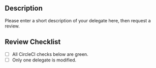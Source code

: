 ## Description
Please enter a short description of your delegate here, then request a review.

## Review Checklist
- [ ] All CircleCI checks below are green.
- [ ] Only one delegate is modified.